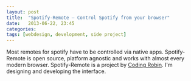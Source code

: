```yaml
---
layout: post
title:  "Spotify-Remote – Control Spotify from your browser"
date:   2013-06-22, 23:45
categories:
tags: [webdesign, development, side project]
---
```


Most remotes for spotify have to be controlled via native apps. Spotify-Remote is open source, platform agnostic and works with almost every modern browser.
Spotify-Remote is a project by [Coding Robin](http://coding-robin.de/2013/02/11/spotify-remote.html). I'm designing and developing the interface.
